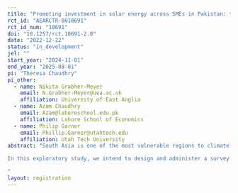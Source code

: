 ```yaml
---
title: "Promoting investment in solar energy across SMEs in Pakistan: the role of information provision"
rct_id: "AEARCTR-0010691"
rct_id_num: "10691"
doi: "10.1257/rct.10691-2.0"
date: "2022-12-22"
status: "in_development"
jel: ""
start_year: "2024-11-01"
end_year: "2025-08-01"
pi: "Theresa Chaudhry"
pi_other:
  - name: Nikita Grabher-Meyer
    email: N.Grabher-Meyer@uea.ac.uk
    affiliation: University of East Anglia
  - name: Azam Chaudhry
    email: Azam@lahoreschool.edu.pk
    affiliation: Lahore School of Economics
  - name: Philip Garner
    email: Phillip.Garner@utahtech.edu
    affiliation: Utah Tech University
abstract: "South Asia is one of the most vulnerable regions to climate change impacts but also one with vast untapped renewable energy potential (World Bank, 2021). Pakistan, for example, is endowed with huge solar energy resources and utilizing just 0.071% of the country’s area for solar photovoltaic installations would meet its current electricity needs (World Bank, 2021). The transition to renewables would help the country not only fulfil its growing energy demand and curb its carbon emissions, but also mitigate the high cost and unreliability of electricity from the grid, which is almost universally cited by local firms as a major constraint to competitiveness (Bacon, 2019). While larger exporting firms have begun to adopt solar energy also to comply with the environmental standards imposed by their globally branded customers, the more neglected market segment of small-medium enterprises is falling behind, according to a local source active in the solar market.
In this exploratory study, we intend to design and administer a survey across a sample of about 400 owners of small-medium manufacturing enterprises in the garment and food storage sectors in central Punjab to better understand the main structural, informational and behavioural barriers that prevent business owners from switching to greener energy sources such as solar power. In particular, we will elicit respondents’ personal preferences, beliefs and attitudes around solar energy sources, as well as their intended behaviour or expected likelihood of adopting solar energy. In addition, we aim to conduct a randomized information experiment, embedded within the same survey, to test whether specific information provision is effective at changing respondents’ beliefs, attitudes and intentions in relation to purchasing solar energy.
"
layout: registration
---
```


